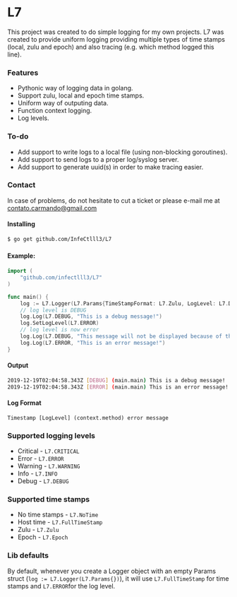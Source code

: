# L7
This project was created to do simple logging for my own projects. L7 was created to provide uniform logging providing multiple types of time stamps (local, zulu and epoch) and also tracing (e.g. which method logged this line).

### Features

- Pythonic way of logging data in golang.
- Support zulu, local and epoch time stamps.
- Uniform way of outputing data.
- Function context logging.
- Log levels.

### To-do
- Add support to write logs to a local file (using non-blocking goroutines).
- Add support to send logs to a proper log/syslog server.
- Add support to generate uuid(s) in order to make tracing easier.

### Contact

In case of problems, do not hesitate to cut a ticket or please e-mail me at contato.carmando@gmail.com

#### Installing

`$ go get github.com/InfeCtlll3/L7`



#### Example:　

```go
import (
	"github.com/infectlll3/L7"
)

func main() {
	log := L7.Logger(L7.Params{TimeStampFormat: L7.Zulu, LogLevel: L7.DEBUG})
	// log level is DEBUG
	log.Log(L7.DEBUG, "This is a debug message!")
	log.SetLogLevel(L7.ERROR)
	// log level is now error
	log.Log(L7.DEBUG, "This message will not be displayed because of the log level")
	log.Log(L7.ERROR, "This is an error message!")
}
```

#### Output

```bash
2019-12-19T02:04:58.343Z [DEBUG] (main.main) This is a debug message!
2019-12-19T02:04:58.343Z [ERROR] (main.main) This is an error message!
```
#### Log Format
```
Timestamp [LogLevel] (context.method) error message	
```

### Supported logging levels
- Critical - `L7.CRITICAL`
- Error - `L7.ERROR`
- Warning - `L7.WARNING`
- Info - `L7.INFO`
- Debug - `L7.DEBUG`

### Supported time stamps
- No time stamps - `L7.NoTime`
- Host time - `L7.FullTimeStamp`
- Zulu - `L7.Zulu`
- Epoch - `L7.Epoch`

### Lib defaults
By default, whenever you create a Logger object with an empty Params struct (`log := L7.Logger(L7.Params{})`), it will use `L7.FullTimeStamp` for time stamps and `L7.ERROR`for the log level.

